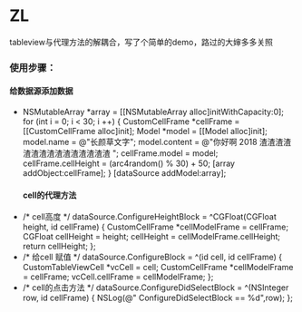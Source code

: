 # ZL
tableview与代理方法的解耦合，写了个简单的demo，路过的大婶多多关照
### 使用步骤：
####  给数据源添加数据
- NSMutableArray *array = [[NSMutableArray alloc]initWithCapacity:0];
    for (int i = 0; i < 30; i ++) {
        CustomCellFrame *cellFrame = [[CustomCellFrame alloc]init];
        Model *model = [[Model alloc]init];
        model.name = @"长颜草文字";
        model.content = @"你好啊 2018 渣渣渣渣渣渣渣渣渣渣渣渣渣渣渣 ";
        cellFrame.model = model;
        cellFrame.cellHeight = (arc4random() % 30) + 50;
        [array addObject:cellFrame];
    }
    [dataSource addModel:array];
  ####    cell的代理方法
 -  /* cell高度 */
    dataSource.ConfigureHeightBlock = ^CGFloat(CGFloat height, id cellFrame) {
        CustomCellFrame *cellModelFrame = cellFrame;
        CGFloat cellHeight = height;
        cellHeight = cellModelFrame.cellHeight;
        return cellHeight;
    };
 -  /* 给cell 赋值 */
    dataSource.ConfigureBlock = ^(id cell, id cellFrame) {
        CustomTableViewCell *vcCell = cell;
        CustomCellFrame *cellModelFrame = cellFrame;
        vcCell.cellFrame = cellModelFrame;
    };
 -  /* cell的点击方法 */
    dataSource.ConfigureDidSelectBlock = ^(NSInteger row, id cellFrame) {
        NSLog(@" ConfigureDidSelectBlock == %d",row);
    };
